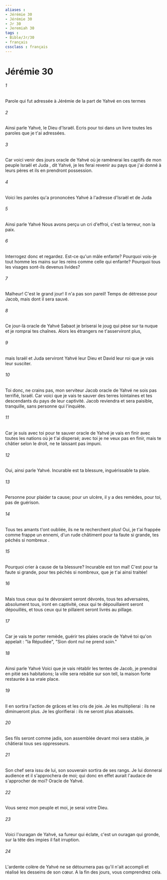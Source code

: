 ```yaml
---
aliases : 
- Jérémie 30
- Jérémie 30
- Jr 30
- Jeremiah 30
tags : 
- Bible/Jr/30
- français
cssclass : français
---
```


# Jérémie 30

###### 1
Parole qui fut adressée à Jérémie de la part de Yahvé en ces termes
###### 2
Ainsi parle Yahvé, le Dieu d'Israël. Ecris pour toi dans un livre toutes les paroles que je t'ai adressées.
###### 3
Car voici venir des jours oracle de Yahvé où je ramènerai les captifs de mon peuple Israël et Juda , dit Yahvé, je les ferai revenir au pays que j'ai donné à leurs pères et ils en prendront possession.
###### 4
Voici les paroles qu'a prononcées Yahvé à l'adresse d'Israël et de Juda 
###### 5
Ainsi parle Yahvé Nous avons perçu un cri d'effroi, c'est la terreur, non la paix.
###### 6
Interrogez donc et regardez. Est-ce qu'un mâle enfante? Pourquoi vois-je tout homme les mains sur les reins comme celle qui enfante? Pourquoi tous les visages sont-ils devenus livides?
###### 7
Malheur! C'est le grand jour! Il n'a pas son pareil! Temps de détresse pour Jacob, mais dont il sera sauvé.
###### 8
Ce jour-là oracle de Yahvé Sabaot je briserai le joug qui pèse sur ta nuque et je romprai tes chaînes. Alors les étrangers ne t'asserviront plus,
###### 9
mais Israël et Juda serviront Yahvé leur Dieu et David leur roi que je vais leur susciter. 
###### 10
Toi donc, ne crains pas, mon serviteur Jacob oracle de Yahvé ne sois pas terrifié, Israël. Car voici que je vais te sauver des terres lointaines et tes descendants du pays de leur captivité. Jacob reviendra et sera paisible, tranquille, sans personne qui l'inquiète.
###### 11
Car je suis avec toi pour te sauver oracle de Yahvé je vais en finir avec toutes les nations où je t'ai dispersé; avec toi je ne veux pas en finir, mais te châtier selon le droit, ne te laissant pas impuni.
###### 12
Oui, ainsi parle Yahvé. Incurable est ta blessure, inguérissable ta plaie.
###### 13
Personne pour plaider ta cause; pour un ulcère, il y a des remèdes, pour toi, pas de guérison.
###### 14
Tous tes amants t'ont oubliée, ils ne te recherchent plus! Oui, je t'ai frappée comme frappe un ennemi, d'un rude châtiment pour ta faute si grande, tes péchés si nombreux .
###### 15
Pourquoi crier à cause de ta blessure? Incurable est ton mal! C'est pour ta faute si grande, pour tes péchés si nombreux, que je t'ai ainsi traitée!
###### 16
Mais tous ceux qui te dévoraient seront dévorés, tous tes adversaires, absolument tous, iront en captivité, ceux qui te dépouillaient seront dépouillés, et tous ceux qui te pillaient seront livrés au pillage.
###### 17
Car je vais te porter remède, guérir tes plaies oracle de Yahvé toi qu'on appelait : "la Répudiée", "Sion dont nul ne prend soin."
###### 18
Ainsi parle Yahvé Voici que je vais rétablir les tentes de Jacob, je prendrai en pitié ses habitations; la ville sera rebâtie sur son tell, la maison forte restaurée à sa vraie place.
###### 19
Il en sortira l'action de grâces et les cris de joie. Je les multiplierai : ils ne diminueront plus. Je les glorifierai : ils ne seront plus abaissés.
###### 20
Ses fils seront comme jadis, son assemblée devant moi sera stable, je châtierai tous ses oppresseurs.
###### 21
Son chef sera issu de lui, son souverain sortira de ses rangs. Je lui donnerai audience et il s'approchera de moi; qui donc en effet aurait l'audace de s'approcher de moi? Oracle de Yahvé.
###### 22
Vous serez mon peuple et moi, je serai votre Dieu.
###### 23
Voici l'ouragan de Yahvé, sa fureur qui éclate, c'est un ouragan qui gronde, sur la tête des impies il fait irruption.
###### 24
L'ardente colère de Yahvé ne se détournera pas qu'il n'ait accompli et réalisé les desseins de son cœur. A la fin des jours, vous comprendrez cela.
